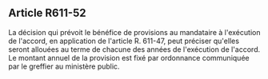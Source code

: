 Article R611-52
----
La décision qui prévoit le bénéfice de provisions au mandataire à l'exécution de
l'accord, en application de l'article R. 611-47, peut préciser qu'elles seront
allouées au terme de chacune des années de l'exécution de l'accord. Le montant
annuel de la provision est fixé par ordonnance communiquée par le greffier au
ministère public.
